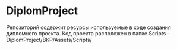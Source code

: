 # DiplomProject
Репозиторий содержит ресурсы используемые в ходе создания дипломного проекта.
Код проекта расположен в папке Scripts - DiplomProject/BKP/Assets/Scripts/
